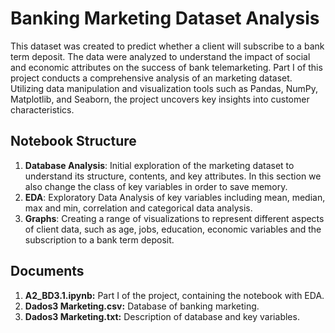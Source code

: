 # Banking Marketing Dataset Analysis

This dataset was created to predict whether a client will subscribe to a bank term deposit. The data were analyzed to understand the impact of social and economic attributes on the success of bank telemarketing. Part I of this project conducts a comprehensive analysis of an marketing dataset. Utilizing data manipulation and visualization tools such as Pandas, NumPy, Matplotlib, and Seaborn, the project uncovers key insights into customer characteristics.

## Notebook Structure

1. **Database Analysis**: Initial exploration of the marketing dataset to understand its structure, contents, and key attributes. In this section we also change the class of key variables in order to save memory.
2. **EDA**: Exploratory Data Analysis of key variables including mean, median, max and min, correlation and categorical data analysis.
3. **Graphs**: Creating a range of visualizations to represent different aspects of client data, such as age, jobs, education, economic variables and the subscription to a bank term deposit.

## Documents

1. **A2_BD3.1.ipynb:** Part I of the project, containing the notebook with EDA.
2. **Dados3 Marketing.csv:** Database of banking marketing.
3. **Dados3 Marketing.txt:** Description of database and key variables.

